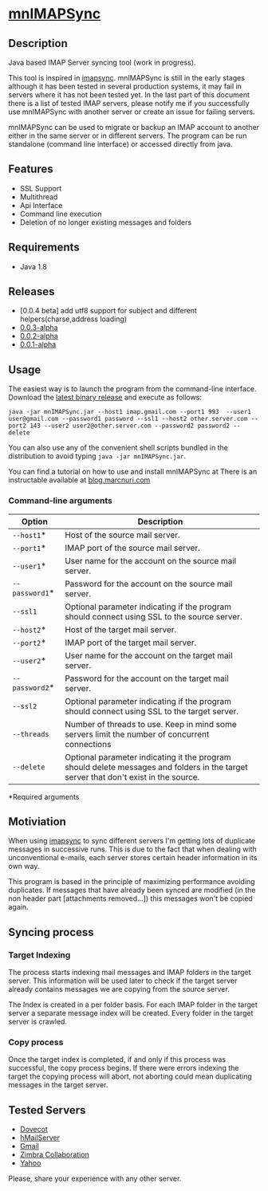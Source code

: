 # [mnIMAPSync](http://www.marcnuri.com/)

## Description
Java based IMAP Server syncing tool (work in progress).

This tool is inspired in [imapsync](http://imapsync.lamiral.info/). mnIMAPSync is still in
the early stages although it has been tested in several production systems, it may
fail in servers where it has not been tested yet. In the last part of this document there is a list of 
tested IMAP servers, please notify me if you successfully use mnIMAPSync with another server or 
create an issue for failing servers.

mnIMAPSync can be used to migrate or backup an IMAP account to another either in the same server or
 in different servers. The program can be run standalone (command line interface) or accessed directly 
from java.

## Features
- SSL Support
- Multithread
- Api Interface
- Command line execution
- Deletion of no longer existing messages and folders

## Requirements
- Java 1.8

## Releases
- [0.0.4 beta] add utf8 support for subject and different helpers(charse,address loading)
- [0.0.3-alpha](https://github.com/manusa/mnIMAPSync/releases/download/0.0.3-alpha/mnIMAPSync-0.0.3-alpha.zip)
- [0.0.2-alpha](https://github.com/manusa/mnIMAPSync/releases/download/0.0.2-alpha/mnIMAPSync-0.0.2-alpha.zip)
- [0.0.1-alpha](https://github.com/manusa/mnIMAPSync/releases/download/0.01-alpha/mnIMAPSync-0.0.1-alpha.zip)

## Usage
The easiest way is to launch the program from the command-line interface.
Download the [latest binary release](https://github.com/manusa/mnIMAPSync/releases/tag/v0.0.4)
 and execute as follows:

```Batchfile
java -jar mnIMAPSync.jar --host1 imap.gmail.com --port1 993  --user1 user@gmail.com --password1 password --ssl1 --host2 other.server.com --port2 143 --user2 user2@other.server.com --password2 password2 --delete
```

You can also use any of the convenient shell scripts bundled in the distribution to avoid typing 
`java -jar mnIMAPSync.jar`.

You can find a tutorial on how to use and install mnIMAPSync at 
There is an instructable available at [blog.marcnuri.com](http://blog.marcnuri.com/incremental-e-mail-backup-and-migration-using-mnimapsync/)

### Command-line arguments
|Option|Description|
|------|-----------|
|`--host1`*|Host of the source mail server.|
|`--port1`*|IMAP port of the source mail server.|
|`--user1`*|User name for the account on the source mail server.|
|`--password1`*|Password for the account on the source mail server.|
|`--ssl1`|Optional parameter indicating if the program should connect using SSL to the source server.|
|`--host2`*|Host of the target mail server.|
|`--port2`*|IMAP port of the target mail server.|
|`--user2`*|User name for the account on the target mail server.|
|`--password2`*|Password for the account on the target mail server.|
|`--ssl2`|Optional parameter indicating if the program should connect using SSL to the target server.|
|`--threads`|Number of threads to use. Keep in mind some servers limit the number of concurrent connections|
|`--delete`|Optional parameter indicating it the program should delete messages and folders in the target server that don't exist in the source.|
\*Required arguments



## Motiviation
When using [imapsync](http://imapsync.lamiral.info/) to sync different servers I'm getting lots of 
duplicate messages in successive runs. This is due to the fact that when dealing with unconventional
e-mails, each server stores certain header information in its own way.

This program is based in the principle of maximizing performance avoiding duplicates. 
If messages that have already been synced are modified (in the non header part [attachments removed...]) 
this messages won't be copied again.

## Syncing process

### Target Indexing

The process starts indexing mail messages and IMAP folders in the target server. This information
will be used later to check if the target server already contains messages we are copying from the source 
server.

The Index is created in a per folder basis. For each IMAP folder in the target server a separate message index 
will be created. Every folder in the target server is crawled.

### Copy process

Once the target index is completed, if and only if this process was successful, the copy process begins.
If there were errors indexing the target the copying process will abort, not aborting could mean duplicating
messages in the target server.

## Tested Servers
- [Dovecot](http://www.dovecot.org)
- [hMailServer](http://www.hmailserver.com)
- [Gmail](http://mail.google.com)
- [Zimbra Collaboration](http://www.zimbra.com)
- [Yahoo](http://mail.yahoo.com) 

Please, share your experience with any other server.
